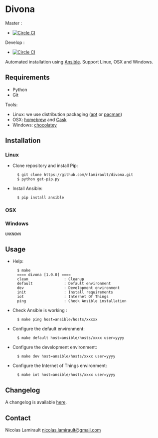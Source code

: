 # Divona

Master :
* [![Circle CI](https://circleci.com/gh/nlamirault/divona/tree/master.svg?style=svg)](https://circleci.com/gh/nlamirault/divona/tree/master)

Develop :
* [![Circle CI](https://circleci.com/gh/nlamirault/divona/tree/develop.svg?style=svg)](https://circleci.com/gh/nlamirault/divona/tree/develop)

Automated installation using [Ansible](https://www.ansible.com/). Support Linux, OSX and Windows.

## Requirements

* Python
* Git

Tools:
- Linux: we use distribution packaging ([apt](https://wiki.debian.org/Apt) or [pacman](https://wiki.archlinux.org/index.php/pacman))
- OSX: [homebrew](http://brew.sh/) and [Cask](https://caskroom.github.io)
- Windows: [chocolatey](https://chocolatey.org)


## Installation

### Linux

* Clone repository and install Pip:

        $ git clone https://github.com/nlamirault/divona.git
        $ python get-pip.py

* Install Ansible:

        $ pip install ansible

### OSX


### Windows

    UNKNOWN

## Usage

* Help:

        $ make
        ==== divona [1.0.0] ====
        clean                : Cleanup
        default              : Default environment
        dev                  : Development environment
        init                 : Install requirements
        iot                  : Internet Of Things
        ping                 : Check Ansible installation

* Check Ansible is working :

        $ make ping host=ansible/hosts/xxxxx

* Configure the default environment:

        $ make default host=ansible/hosts/xxxx user=yyyy

* Configure the development environment:

        $ make dev host=ansible/hosts/xxxx user=yyyy

* Configure the Internet of Things environment:

        $ make iot host=ansible/hosts/xxxx user=yyyy


## Changelog

A changelog is available [here](ChangeLog.md).


## Contact

Nicolas Lamirault <nicolas.lamirault@gmail.com>


[Ansible]: http://www.ansible.com
[Git]: http://git-scm.com
